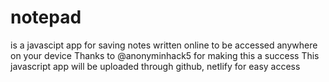 # notepad
is a javascipt app 
for saving notes written online 
to be accessed anywhere on your device
Thanks to @anonyminhack5 for making this a success 
This javascript app will be uploaded through github, netlify for easy access

